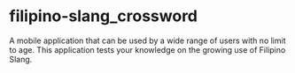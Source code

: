# filipino-slang_crossword
A mobile application that can be used by a wide range of users with no limit to age. This application tests your knowledge on the growing use of Filipino Slang.
